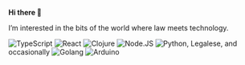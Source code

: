 **Hi there 👋**

I’m interested in the bits of the world where law meets technology.

![TypeScript](https://img.shields.io/badge/-TypeScript-white?style=flat&logo=typescript)
![React](https://img.shields.io/badge/-React-white?style=flat&logo=react)
![Clojure](https://img.shields.io/badge/-Clojure-white?style=flat&logo=clojure)
![Node.JS](https://img.shields.io/badge/-Node.js-white?style=flat&logo=node.js)
![Python](https://img.shields.io/badge/-Python-white?style=flat&logo=python), Legalese, and occasionally ![Golang](https://img.shields.io/badge/-Go-white?style=flat&logo=go) ![Arduino](https://img.shields.io/badge/-Arduino-white?style=flat&logo=arduino)

<!-- **GitHub stats**

![Top Langs](https://github-readme-stats.vercel.app/api/top-langs/?username=hueyy&langs_count=6&layout=compact&hide=c,c%2B%2B,html,vim%20script) -->

<a href="https://kopiti.am/@huey" rel="me" style="display:none;"></a>
